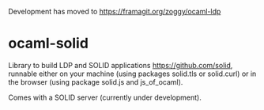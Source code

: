 Development has moved to https://framagit.org/zoggy/ocaml-ldp

# ocaml-solid
Library to build LDP and SOLID applications https://github.com/solid,
runnable either on your machine (using packages solid.tls or solid.curl)
or in the browser (using package solid.js and js_of_ocaml).

Comes with a SOLID server (currently under development).
